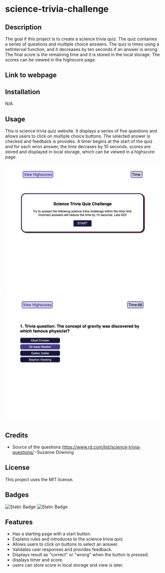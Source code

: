 # science-trivia-challenge

## Description
The goal if this project is to create a science trivia quiz. The quiz containes a series of questions and multiple choice answers. The quiz is times using a setInterval function, and it decreases by ten seconds if an answer is wrong. The final score is the remaining time and it is stored in the local storage. The scores can be viewed in the highscore page.

## Link to webpage


## Installation

N/A

## Usage

This is science trivia quiz website. It displays a series of five questions and allows users to click on multiple choice buttons. The selected answer is checked and feedback is provides. A timer begins at the start of the quiz and for each wron answer, the time decrases by 10 seconds. scores are stored and displayed in local storage, which can be viewed in a highscore page.

![screenshot of quiz webpage](assets/images/1.png)
![screenshot of quiz webpage](assets/images/2.png)

## Credits

* Source of the questions
https://www.rd.com/list/science-trivia-questions/
-Suzanne Downing

## License

This project uses the MIT license.

## Badges

![Static Badge](https://img.shields.io/badge/JavaScript-green)
![Static Badge](https://img.shields.io/badge/HTML-CSS-blue)


## Features

- Has a starting page with a start button.
- Explains rules and introduces to the science trivia quiz
- Allows users to click on buttons to select an answer.
- Validates user responses and provides feedback.
- Displays result as "correct" or "wrong" when the button is pressed.
- displays timer and score.
- users can store score in local storage and view is later.

